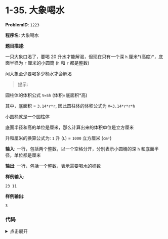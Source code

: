 # 1-35. 大象喝水

**ProblemID**: `1223`

**程序名**: 大象喝水

**题目描述**:

一只大象口渴了，要喝 20 升水才能解渴，但现在只有一个深 `h` 厘米*(高度)*，底面半径为 `r` 厘米的小圆筒 (`h` 和 `r` 都是整数)

问大象至少要喝多少桶水才会解渴

> 提示:

圆柱体的体积公式 `V=Sh` (体积=底面积*高)

其中，底面积 = `3.14*r*r`, 因此圆柱体的体积公式为 `V=3.14*r*r*h`

小圆桶就是一个圆柱体

底面半径和高的单位是厘米，那么计算出来的体积单位是立方厘米

升和厘米的换算公式为: `1` 升 (`L`) = `1000` 立方厘米 (`cm³`)

**输入**: 一行，包括两个整数，以一个空格分开，分别表示小圆桶的深 `h` 和底面半径，单位都是厘米

**输出**: 一行，包括一个整数，表示需要喝水的桶数

**样例输入**:
```text
23 11
```

**样例输出**:
```text
3
```

### 代码

<details>
<summary>点击展开</summary>

```cpp
#include <iostream>
#include <cmath>
using namespace std;
int main()
{
    int r, h;
    cin >> h >> r;
    float v = 3.14 * r * r * h;  // 桶的体积 cm^3
    float t = 20 * 1000;         // 要喝的水 L -> cm^3
    cout << ceil(t / v) << endl; // 向上取整
    return 0;
}
```

```output
< 23 11
> 3
```

</details>